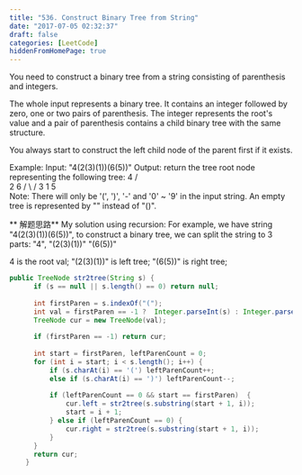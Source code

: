```yaml
---
title: "536. Construct Binary Tree from String"
date: "2017-07-05 02:32:37"
draft: false
categories: [LeetCode]
hiddenFromHomePage: true
---
```

You need to construct a binary tree from a string consisting of parenthesis and integers.

The whole input represents a binary tree. It contains an integer followed by zero, one or two pairs of parenthesis. The integer represents the root's value and a pair of parenthesis contains a child binary tree with the same structure.

You always start to construct the left child node of the parent first if it exists.

Example:
Input: "4(2(3)(1))(6(5))"
Output: return the tree root node representing the following tree:
       4
     /   \
    2     6
   / \   / 
  3   1 5   
Note:
There will only be '(', ')', '-' and '0' ~ '9' in the input string.
An empty tree is represented by "" instead of "()".  

** 解题思路**
 My solution using recursion:
For example, we have string "4(2(3)(1))(6(5))", to construct a binary tree, we can split the string to 3 parts:
"4",
"(2(3)(1))"
"(6(5))"

4 is the root val;
"(2(3)(1))" is left tree;
"(6(5))" is right tree;


```java    
public TreeNode str2tree(String s) {
      if (s == null || s.length() == 0) return null;
    
      int firstParen = s.indexOf("(");
      int val = firstParen == -1 ?  Integer.parseInt(s) : Integer.parseInt(s.substring(0, firstParen));
      TreeNode cur = new TreeNode(val);
        
      if (firstParen == -1) return cur;
      
      int start = firstParen, leftParenCount = 0;
      for (int i = start; i < s.length(); i++) {
          if (s.charAt(i) == '(') leftParenCount++;
          else if (s.charAt(i) == ')') leftParenCount--;
          
          if (leftParenCount == 0 && start == firstParen)  {
              cur.left = str2tree(s.substring(start + 1, i)); 
              start = i + 1;
          } else if (leftParenCount == 0) {
              cur.right = str2tree(s.substring(start + 1, i));
          }
      }
      return cur;
    }

```

